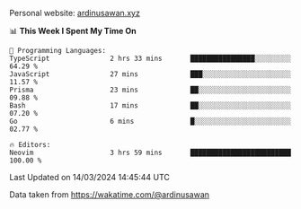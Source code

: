 Personal website: [ardinusawan.xyz](https://ardinusawan.xyz)

<!--START_SECTION:waka-->
📊 **This Week I Spent My Time On** 

```text
💬 Programming Languages: 
TypeScript               2 hrs 33 mins       ████████████████░░░░░░░░░   64.29 % 
JavaScript               27 mins             ███░░░░░░░░░░░░░░░░░░░░░░   11.57 % 
Prisma                   23 mins             ██░░░░░░░░░░░░░░░░░░░░░░░   09.88 % 
Bash                     17 mins             ██░░░░░░░░░░░░░░░░░░░░░░░   07.20 % 
Go                       6 mins              █░░░░░░░░░░░░░░░░░░░░░░░░   02.77 % 

🔥 Editors: 
Neovim                   3 hrs 59 mins       █████████████████████████   100.00 % 
```


 Last Updated on 14/03/2024 14:45:44 UTC
<!--END_SECTION:waka-->
Data taken from https://wakatime.com/@ardinusawan

